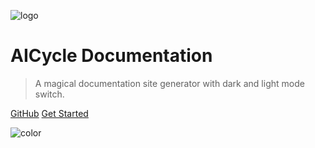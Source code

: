 ![logo](https://bucket-aicycle.s3.ap-southeast-1.amazonaws.com/logo.png)

# AICycle Documentation

> A magical documentation site generator with dark and light mode switch.

[GitHub](https://github.com/docsifyjs/docsify/)
[Get Started](installation.md)


<!-- background color -->

![color](#f0f0f0)
